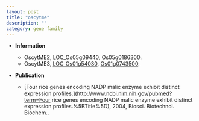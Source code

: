 ```yaml
---
layout: post
title: "oscytme"
description: ""
category: gene family
---
```


* **Information**  
    + OscytME2, [LOC_Os05g09440](http://rice.uga.edu/cgi-bin/ORF_infopage.cgi?orf=LOC_Os05g09440), [Os05g0186300](https://rapdb.dna.affrc.go.jp/locus/?name=Os05g0186300).
    + OscytME3, [LOC_Os01g54030](http://rice.uga.edu/cgi-bin/ORF_infopage.cgi?orf=LOC_Os01g54030), [Os01g0743500](https://rapdb.dna.affrc.go.jp/locus/?name=Os01g0743500).

* **Publication**  
    + [Four rice genes encoding NADP malic enzyme exhibit distinct expression profiles.](http://www.ncbi.nlm.nih.gov/pubmed?term=Four rice genes encoding NADP malic enzyme exhibit distinct expression profiles.%5BTitle%5D), 2004, Biosci. Biotechnol. Biochem..


